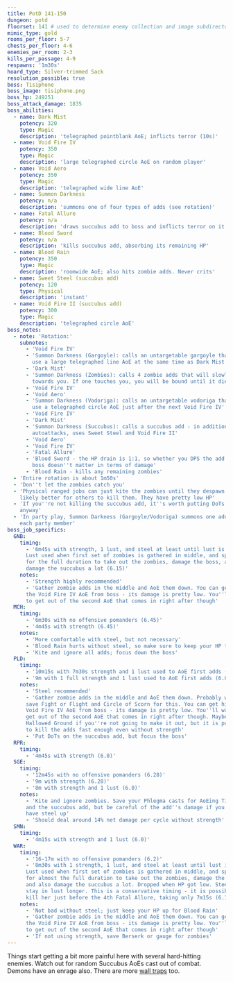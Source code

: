 ```yaml
---
title: PotD 141-150
dungeon: potd
floorset: 141 # used to determine enemy collection and image subdirectory
mimic_type: gold
rooms_per_floor: 5-7
chests_per_floor: 4-6
enemies_per_room: 2-3
kills_per_passage: 4-9
respawns: '1m30s'
hoard_type: Silver-trimmed Sack
resolution_possible: true
boss: Tisiphone
boss_image: tisiphone.png
boss_hp: 249251
boss_attack_damage: 1835
boss_abilities:
  - name: Dark Mist
    potency: 320
    type: Magic
    description: 'telegraphed pointblank AoE; inflicts terror (10s)'
  - name: Void Fire IV
    potency: 350
    type: Magic
    description: 'large telegraphed circle AoE on random player'
  - name: Void Aero
    potency: 350
    type: Magic
    description: 'telegraphed wide line AoE'
  - name: Summon Darkness
    potency: n/a
    description: 'summons one of four types of adds (see rotation)'
  - name: Fatal Allure
    potency: n/a
    description: 'draws succubus add to boss and inflicts terror on it'
  - name: Blood Sword
    potency: n/a
    description: 'kills succubus add, absorbing its remaining HP'
  - name: Blood Rain
    potency: 350
    type: Magic
    description: 'roomwide AoE; also hits zombie adds. Never crits'
  - name: Sweet Steel (succubus add)
    potency: 120
    type: Physical
    description: 'instant'
  - name: Void Fire II (succubus add)
    potency: 300
    type: Magic
    description: 'telegraphed circle AoE'
boss_notes:
  - note: 'Rotation:'
    subnotes:
      - 'Void Fire IV'
      - 'Summon Darkness (Gargoyle): calls an untargetable gargoyle that will
        use a large telegraphed line AoE at the same time as Dark Mist'
      - 'Dark Mist'
      - 'Summon Darkness (Zombies): calls 4 zombie adds that will slowly crawl
        towards you. If one touches you, you will be bound until it dies'
      - 'Void Fire IV'
      - 'Void Aero'
      - 'Summon Darkness (Vodoriga): calls an untargetable vodoriga that will
        use a telegraphed circle AoE just after the next Void Fire IV'
      - 'Void Fire IV'
      - 'Dark Mist'
      - 'Summon Darkness (Succubus): calls a succubus add - in addition to
        autoattacks, uses Sweet Steel and Void Fire II'
      - 'Void Aero'
      - 'Void Fire IV'
      - 'Fatal Allure'
      - 'Blood Sword - the HP drain is 1:1, so whether you DPS the add or the
        boss doesn''t matter in terms of damage'
      - 'Blood Rain - kills any remaining zombies'
  - 'Entire rotation is about 1m50s'
  - 'Don''t let the zombies catch you'
  - 'Physical ranged jobs can just kite the zombies until they despawn. It''s
    likely better for others to kill them. They have pretty low HP'
  - 'If you''re not killing the succubus add, it''s worth putting DoTs on it
    anyway'
  - 'In party play, Summon Darkness (Gargoyle/Vodoriga) summons one add for
    each party member'
boss_job_specifics:
  GNB:
    timing:
      - '6m45s with strength, 1 lust, and steel at least until lust is done.
      Lust used when first set of zombies is gathered in middle, and spammed
      for the full duration to take out the zombies, damage the boss, and also
      damage the succubus a lot (6.15)'
    notes:
      - 'Strength highly recommended'
      - 'Gather zombie adds in the middle and AoE them down. You can get hit by
      the Void Fire IV AoE from boss - its damage is pretty low. You''ll want
      to get out of the second AoE that comes in right after though'
  MCH:
    timing:
      - '6m30s with no offensive pomanders (6.45)'
      - '4m45s with strength (6.45)'
    notes:
      - 'More comfortable with steel, but not necessary'
      - 'Blood Rain hurts without steel, so make sure to keep your HP topped'
      - 'Kite and ignore all adds; focus down the boss'
  PLD:
    timing:
      - '10m15s with 7m30s strength and 1 lust used to AoE first adds (6.0)'
      - '9m with 1 full strength and 1 lust used to AoE first adds (6.0)'
    notes:
      - 'Steel recommended'
      - 'Gather zombie adds in the middle and AoE them down. Probably want to
      save Fight or Flight and Circle of Scorn for this. You can get hit by the
      Void Fire IV AoE from boss - its damage is pretty low. You''ll want to
      get out of the second AoE that comes in right after though. Maybe use
      Hallowed Ground if you''re not going to make it out, but it is possible
      to kill the adds fast enough even without strength'
      - 'Put DoTs on the succubus add, but focus the boss'
  RPR:
    timing:
      - '4m45s with strength (6.0)'
  SGE:
    timing:
      - '12m45s with no offensive pomanders (6.28)'
      - '9m with strength (6.28)'
      - '8m with strength and 1 lust (6.0)'
    notes:
      - 'Kite and ignore zombies. Save your Phlegma casts for AoEing Tisiphone
      and the succubus add, but be careful of the add''s damage if you don''t
      have steel up'
      - 'Should deal around 14% net damage per cycle without strength'
  SMN:
    timing:
      - '4m15s with strength and 1 lust (6.0)'
  WAR:
    timing:
      - '16-17m with no offensive pomanders (6.2)'
      - '8m30s with 1 strength, 1 lust, and steel at least until lust is done.
      Lust used when first set of zombies is gathered in middle, and spammed
      for almost the full duration to take out the zombies, damage the boss,
      and also damage the succubus a lot. Dropped when HP got low. Steel helps
      stay in lust longer. This is a conservative timing - it is possible to
      kill her just before the 4th Fatal Allure, taking only 7m15s (6.10)'
    notes:
      - 'Not bad without steel; just keep your HP up for Blood Rain'
      - 'Gather zombie adds in the middle and AoE them down. You can get hit by
      the Void Fire IV AoE from boss - its damage is pretty low. You''ll want
      to get out of the second AoE that comes in right after though'
      - 'If not using strength, save Berserk or gauge for zombies'
---
```


Things start getting a bit more painful here with several hard-hitting enemies.
Watch out for random Succubus AoEs cast out of combat. Demons have an enrage
also. There are more [wall traps](/wall_traps.html#potd-131-149) too.
